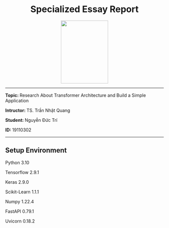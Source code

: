 <div align="center">
    <h1>Specialized Essay Report</h1>
    <img style="width:150px; height: 200px;" src="https://dongphucvina.vn/wp-content/uploads/2022/09/Logo-DH-Su-Pham-Ky-Thuat-TP-Ho-Chi-Minh-HCMUTE-623x800.webp" />
</div>
<hr />


<p><strong>Topic: </strong>Research About Transformer Architecture and Build a Simple Application</p>
<p><strong>Intructor: </strong> TS. Trần Nhật Quang</p>
<p><strong>Student: </strong> Nguyễn Đức Trí</p>
<p><strong>ID: </strong> 19110302</p>
<hr />

<h2>Setup Environment</h2>
<p>Python 3.10</p>
<p>Tensorflow 2.9.1</p>
<p>Keras 2.9.0</p>
<p>Scikit-Learn 1.1.1</p>
<p>Numpy 1.22.4</p>
<p>FastAPI 0.79.1</p>
<p>Uvicorn 0.18.2</p>
